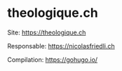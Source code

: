 # theologique.ch

Site: https://theologique.ch

Responsable: https://nicolasfriedli.ch

Compilation: https://gohugo.io/